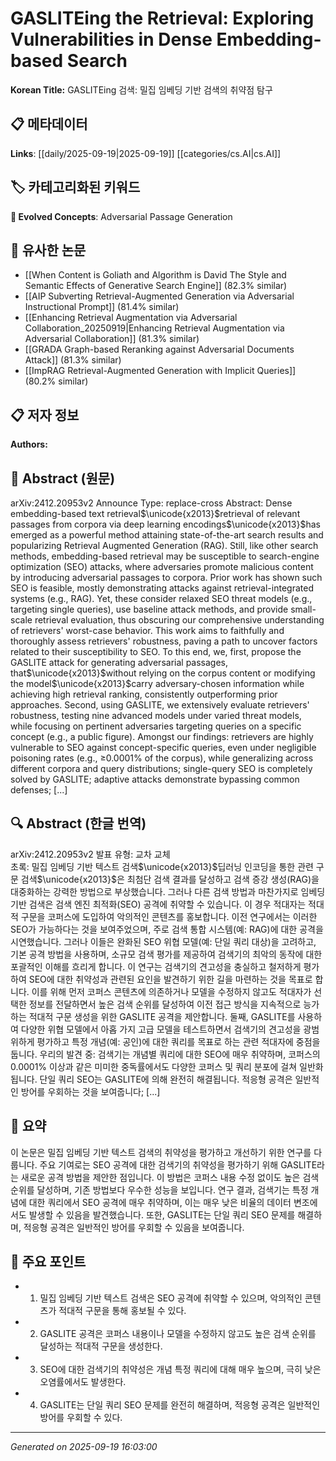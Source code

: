 
# GASLITEing the Retrieval: Exploring Vulnerabilities in Dense Embedding-based Search

**Korean Title:** GASLITEing 검색: 밀집 임베딩 기반 검색의 취약점 탐구

## 📋 메타데이터

**Links**: [[daily/2025-09-19|2025-09-19]] [[categories/cs.AI|cs.AI]]

## 🏷️ 카테고리화된 키워드
**🚀 Evolved Concepts**: Adversarial Passage Generation

## 🔗 유사한 논문
- [[When Content is Goliath and Algorithm is David The Style and Semantic Effects of Generative Search Engine]] (82.3% similar)
- [[AIP Subverting Retrieval-Augmented Generation via Adversarial Instructional Prompt]] (81.4% similar)
- [[Enhancing Retrieval Augmentation via Adversarial Collaboration_20250919|Enhancing Retrieval Augmentation via Adversarial Collaboration]] (81.3% similar)
- [[GRADA Graph-based Reranking against Adversarial Documents Attack]] (81.3% similar)
- [[ImpRAG Retrieval-Augmented Generation with Implicit Queries]] (80.2% similar)

## 📋 저자 정보

**Authors:** 

## 📄 Abstract (원문)

arXiv:2412.20953v2 Announce Type: replace-cross 
Abstract: Dense embedding-based text retrieval$\unicode{x2013}$retrieval of relevant passages from corpora via deep learning encodings$\unicode{x2013}$has emerged as a powerful method attaining state-of-the-art search results and popularizing Retrieval Augmented Generation (RAG). Still, like other search methods, embedding-based retrieval may be susceptible to search-engine optimization (SEO) attacks, where adversaries promote malicious content by introducing adversarial passages to corpora. Prior work has shown such SEO is feasible, mostly demonstrating attacks against retrieval-integrated systems (e.g., RAG). Yet, these consider relaxed SEO threat models (e.g., targeting single queries), use baseline attack methods, and provide small-scale retrieval evaluation, thus obscuring our comprehensive understanding of retrievers' worst-case behavior. This work aims to faithfully and thoroughly assess retrievers' robustness, paving a path to uncover factors related to their susceptibility to SEO. To this end, we, first, propose the GASLITE attack for generating adversarial passages, that$\unicode{x2013}$without relying on the corpus content or modifying the model$\unicode{x2013}$carry adversary-chosen information while achieving high retrieval ranking, consistently outperforming prior approaches. Second, using GASLITE, we extensively evaluate retrievers' robustness, testing nine advanced models under varied threat models, while focusing on pertinent adversaries targeting queries on a specific concept (e.g., a public figure). Amongst our findings: retrievers are highly vulnerable to SEO against concept-specific queries, even under negligible poisoning rates (e.g., $\geq$0.0001% of the corpus), while generalizing across different corpora and query distributions; single-query SEO is completely solved by GASLITE; adaptive attacks demonstrate bypassing common defenses; [...]

## 🔍 Abstract (한글 번역)

arXiv:2412.20953v2 발표 유형: 교차 교체  
초록: 밀집 임베딩 기반 텍스트 검색$\unicode{x2013}$딥러닝 인코딩을 통한 관련 구문 검색$\unicode{x2013}$은 최첨단 검색 결과를 달성하고 검색 증강 생성(RAG)을 대중화하는 강력한 방법으로 부상했습니다. 그러나 다른 검색 방법과 마찬가지로 임베딩 기반 검색은 검색 엔진 최적화(SEO) 공격에 취약할 수 있습니다. 이 경우 적대자는 적대적 구문을 코퍼스에 도입하여 악의적인 콘텐츠를 홍보합니다. 이전 연구에서는 이러한 SEO가 가능하다는 것을 보여주었으며, 주로 검색 통합 시스템(예: RAG)에 대한 공격을 시연했습니다. 그러나 이들은 완화된 SEO 위협 모델(예: 단일 쿼리 대상)을 고려하고, 기본 공격 방법을 사용하며, 소규모 검색 평가를 제공하여 검색기의 최악의 동작에 대한 포괄적인 이해를 흐리게 합니다. 이 연구는 검색기의 견고성을 충실하고 철저하게 평가하여 SEO에 대한 취약성과 관련된 요인을 발견하기 위한 길을 마련하는 것을 목표로 합니다. 이를 위해 먼저 코퍼스 콘텐츠에 의존하거나 모델을 수정하지 않고도 적대자가 선택한 정보를 전달하면서 높은 검색 순위를 달성하여 이전 접근 방식을 지속적으로 능가하는 적대적 구문 생성을 위한 GASLITE 공격을 제안합니다. 둘째, GASLITE를 사용하여 다양한 위협 모델에서 아홉 가지 고급 모델을 테스트하면서 검색기의 견고성을 광범위하게 평가하고 특정 개념(예: 공인)에 대한 쿼리를 목표로 하는 관련 적대자에 중점을 둡니다. 우리의 발견 중: 검색기는 개념별 쿼리에 대한 SEO에 매우 취약하며, 코퍼스의 0.0001% 이상과 같은 미미한 중독률에서도 다양한 코퍼스 및 쿼리 분포에 걸쳐 일반화됩니다. 단일 쿼리 SEO는 GASLITE에 의해 완전히 해결됩니다. 적응형 공격은 일반적인 방어를 우회하는 것을 보여줍니다; [...]

## 📝 요약

이 논문은 밀집 임베딩 기반 텍스트 검색의 취약성을 평가하고 개선하기 위한 연구를 다룹니다. 주요 기여로는 SEO 공격에 대한 검색기의 취약성을 평가하기 위해 GASLITE라는 새로운 공격 방법을 제안한 점입니다. 이 방법은 코퍼스 내용 수정 없이도 높은 검색 순위를 달성하며, 기존 방법보다 우수한 성능을 보입니다. 연구 결과, 검색기는 특정 개념에 대한 쿼리에서 SEO 공격에 매우 취약하며, 이는 매우 낮은 비율의 데이터 변조에서도 발생할 수 있음을 발견했습니다. 또한, GASLITE는 단일 쿼리 SEO 문제를 해결하며, 적응형 공격은 일반적인 방어를 우회할 수 있음을 보여줍니다.

## 🎯 주요 포인트

- 1. 밀집 임베딩 기반 텍스트 검색은 SEO 공격에 취약할 수 있으며, 악의적인 콘텐츠가 적대적 구문을 통해 홍보될 수 있다.

- 2. GASLITE 공격은 코퍼스 내용이나 모델을 수정하지 않고도 높은 검색 순위를 달성하는 적대적 구문을 생성한다.

- 3. SEO에 대한 검색기의 취약성은 개념 특정 쿼리에 대해 매우 높으며, 극히 낮은 오염률에서도 발생한다.

- 4. GASLITE는 단일 쿼리 SEO 문제를 완전히 해결하며, 적응형 공격은 일반적인 방어를 우회할 수 있다.

---

*Generated on 2025-09-19 16:03:00*